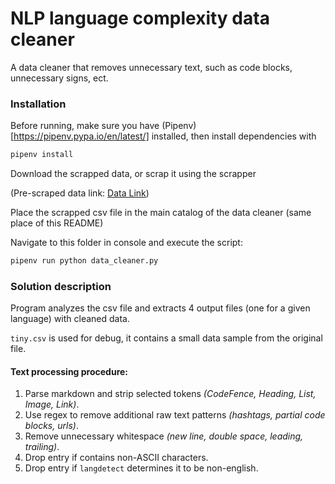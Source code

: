 # NLP language complexity data cleaner

A data cleaner that removes unnecessary text, such as code blocks, unnecessary signs, ect.

### Installation

Before running, make sure you have (Pipenv)[https://pipenv.pypa.io/en/latest/] installed, then install dependencies with

```sh
pipenv install
```

Download the scrapped data, or scrap it using the scrapper

(Pre-scraped data link: [Data Link](https://drive.google.com/uc?export=download&id=1BrTQHTMAvPC54rGmWMs0e_ATTgRD1NFz))

Place the scrapped csv file in the main catalog of the data cleaner (same place of this README)

Navigate to this folder in console and execute the script:

```sh
pipenv run python data_cleaner.py
```

### Solution description

Program analyzes the csv file and extracts 4 output files (one for a given language) with cleaned data.

`tiny.csv` is used for debug, it contains a small data sample from the original file.

#### Text processing procedure:

1. Parse markdown and strip selected tokens *(CodeFence, Heading, List, Image, Link)*.
2. Use regex to remove additional raw text patterns *(hashtags, partial code blocks, urls)*.
3. Remove unnecessary whitespace *(new line, double space, leading, trailing)*.
4. Drop entry if contains non-ASCII characters.
5. Drop entry if `langdetect` determines it to be non-english.
